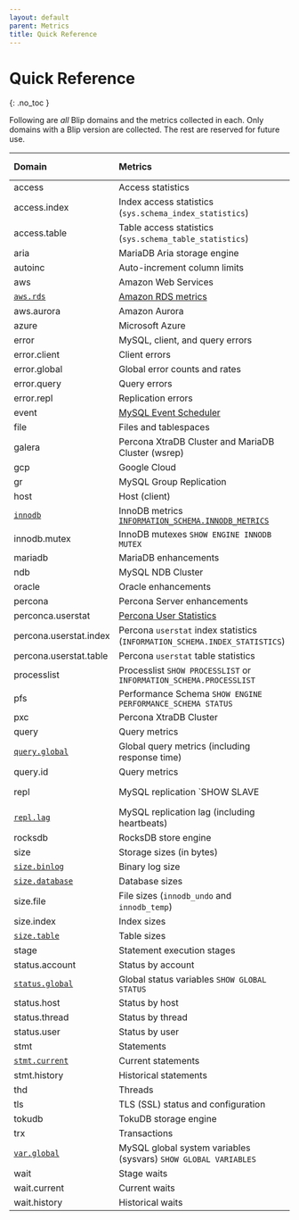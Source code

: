 ```yaml
---
layout: default
parent: Metrics
title: Quick Reference
---
```


# Quick Reference

{: .no_toc }

Following are _all_ Blip domains and the metrics collected in each.
Only domains with a Blip version are collected.
The rest are reserved for future use.

|Domain|Metrics|Blip Version|
|:-----|:------|:-----------|
|access|Access statistics||
|access.index|Index access statistics (`sys.schema_index_statistics`)||
|access.table|Table access statistics (`sys.schema_table_statistics`)||
|aria|MariaDB Aria storage engine||
|autoinc|Auto-increment column limits||
|aws|Amazon Web Services||
|[`aws.rds`](collectors#awsrds)|[Amazon RDS metrics](https://docs.aws.amazon.com/AmazonRDS/latest/UserGuide/monitoring-cloudwatch.html#rds-metrics)|v1.0.0|
|aws.aurora|Amazon Aurora||
|azure|Microsoft Azure||
|error|MySQL, client, and query errors||
|error.client|Client errors||
|error.global|Global error counts and rates||
|error.query|Query errors||
|error.repl|Replication errors||
|event|[MySQL Event Scheduler](https://dev.mysql.com/doc/refman/8.0/en/event-scheduler.html)||
|file|Files and tablespaces||
|galera|Percona XtraDB Cluster and MariaDB Cluster (wsrep)||
|gcp|Google Cloud||
|gr|MySQL Group Replication||
|host|Host (client)||
|[`innodb`](collectors#innodb)|InnoDB metrics [`INFORMATION_SCHEMA.INNODB_METRICS`](https://dev.mysql.com/doc/refman/en/information-schema-innodb-metrics-table.html)|v1.0.0|
|innodb.mutex|InnoDB mutexes `SHOW ENGINE INNODB MUTEX`||
|mariadb|MariaDB enhancements||
|ndb|MySQL NDB Cluster||
|oracle|Oracle enhancements||
|percona|Percona Server enhancements||
|perconca.userstat|[Percona User Statistics](https://www.percona.com/doc/percona-server/8.0/diagnostics/user_stats.html)||
|percona.userstat.index|Percona `userstat` index statistics (`INFORMATION_SCHEMA.INDEX_STATISTICS`)|
|percona.userstat.table|Percona `userstat` table statistics||
|processlist|Processlist `SHOW PROCESSLIST` or `INFORMATION_SCHEMA.PROCESSLIST`||
|pfs|Performance Schema `SHOW ENGINE PERFORMANCE_SCHEMA STATUS`||
|pxc|Percona XtraDB Cluster||
|query|Query metrics||
|[`query.global`](collectors#queryglobal)|Global query metrics (including response time)|v1.0.0|
|query.id|Query metrics||
|repl|MySQL replication `SHOW SLAVE|REPLICA STATUS`|v1.0.0|
|[`repl.lag`](collectors#repllag)|MySQL replication lag (including heartbeats)|v1.0.0|
|rocksdb|RocksDB store engine||
|size|Storage sizes (in bytes)||
|[`size.binlog`](collectors#sizebinlog)|Binary log size|v1.0.0|
|[`size.database`](collectors#sizedatabase)|Database sizes|v1.0.0|
|size.file|File sizes (`innodb_undo` and `innodb_temp`)||
|size.index|Index sizes||
|[`size.table`](collectors#sizetable)|Table sizes|v1.0.0|
|stage|Statement execution stages||
|status.account|Status by account||
|[`status.global`](collectors#statusglobal)|Global status variables `SHOW GLOBAL STATUS`|v1.0.0|
|status.host|Status by host||
|status.thread|Status by thread||
|status.user|Status by user||
|stmt|Statements||
|[`stmt.current`](collectors#stmtcurrent)|Current statements|v1.0.0|
|stmt.history|Historical statements||
|thd|Threads||
|tls|TLS (SSL) status and configuration||
|tokudb|TokuDB storage engine||
|trx|Transactions||
|[`var.global`](collectors#varglobal)|MySQL global system variables (sysvars) `SHOW GLOBAL VARIABLES`|v1.0.0|
|wait|Stage waits||
|wait.current|Current waits||
|wait.history|Historical waits||
